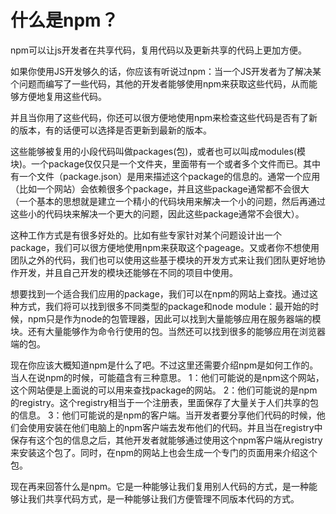 # 什么是npm？

npm可以让js开发者在共享代码，复用代码以及更新共享的代码上更加方便。


如果你使用JS开发够久的话，你应该有听说过npm：当一个JS开发者为了解决某个问题而编写了一些代码，其他的开发者能够使用npm来获取这些代码，从而能够方便地复用这些代码。

并且当你用了这些代码，你还可以很方便地使用npm来检查这些代码是否有了新的版本，有的话便可以选择是否更新到最新的版本。

这些能够被复用的小段代码叫做packages(包)，或者也可以叫成modules(模块)。一个package仅仅只是一个文件夹，里面带有一个或者多个文件而已。其中有一个文件（package.json）是用来描述这个package的信息的。通常一个应用（比如一个网站）会依赖很多个package，并且这些package通常都不会很大（一个基本的思想就是建立一个精小的代码块用来解决一个小的问题，然后再通过这些小的代码块来解决一个更大的问题，因此这些package通常不会很大）。

这种工作方式是有很多好处的。比如有些专家针对某个问题设计出一个package，我们可以很方便地使用npm来获取这个pageage。又或者你不想使用团队之外的代码，我们也可以使用这些基于模块的开发方式来让我们团队更好地协作开发，并且自己开发的模块还能够在不同的项目中使用。

想要找到一个适合我们应用的package，我们可以在npm的网站上查找。通过这种方式，我们将可以找到很多不同类型的package和node module：最开始的时候，npm只是作为node的包管理器，因此可以找到大量能够应用在服务器端的模块。还有大量能够作为命令行使用的包。当然还可以找到很多的能够应用在浏览器端的包。

现在你应该大概知道npm是什么了吧。不过这里还需要介绍npm是如何工作的。当人在说npm的时候，可能蕴含有三种意思。
1：他们可能说的是npm这个网站，这个网站便是上面说的可以用来查找package的网站。
2：他们可能说的是npm的registry。这个registry相当于一个注册表，里面保存了大量关于人们共享的包的信息。
3：他们可能说的是npm的客户端。当开发者要分享他们代码的时候，他们会使用安装在他们电脑上的npm客户端去发布他们的代码。并且当在registry中保存有这个包的信息之后，其他开发者就能够通过使用这个npm客户端从registry来安装这个包了。同时，在npm的网站上也会生成一个专门的页面用来介绍这个包。

现在再来回答什么是npm。它是一种能够让我们复用别人代码的方式，是一种能够让我们共享代码方式，是一种能够让我们方便管理不同版本代码的方式。

